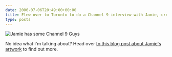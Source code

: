 ```yaml
---
date: 2006-07-06T20:49:00+00:00
title: Flew over to Toronto to do a Channel 9 interview with Jamie, creator of the C9 Patrol
type: posts
---
```

![Jamie has some Channel 9 Guys](/images/C9Jamie.jpg)

No idea what I'm talking about? Head over [to this blog post about Jamie's artwork](http://c9park.wordpress.com/2006/07/03/9-patrol) to find out more.
